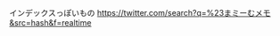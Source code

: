 インデックスっぽいもの <a href="https://twitter.com/search?q=%23まミーむメモ&src=hash&f=realtime">https://twitter.com/search?q=%23まミーむメモ&src=hash&f=realtime</a> 